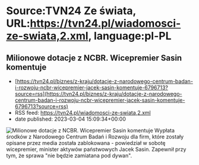 # Source:TVN24 Ze świata, URL:https://tvn24.pl/wiadomosci-ze-swiata,2.xml, language:pl-PL

## Milionowe dotacje z NCBR. Wicepremier Sasin komentuje
 - [https://tvn24.pl/biznes/z-kraju/dotacje-z-narodowego-centrum-badan-i-rozwoju-ncbr-wicepremier-jacek-sasin-komentuje-6796713?source=rss](https://tvn24.pl/biznes/z-kraju/dotacje-z-narodowego-centrum-badan-i-rozwoju-ncbr-wicepremier-jacek-sasin-komentuje-6796713?source=rss)
 - RSS feed: https://tvn24.pl/wiadomosci-ze-swiata,2.xml
 - date published: 2023-03-04 15:09:34+00:00

<img alt="Milionowe dotacje z NCBR. Wicepremier Sasin komentuje" src="https://tvn24.pl/biznes/najnowsze/cdn-zdjecie-9598mf-jacek-sasin-6796732/alternates/LANDSCAPE_1280" />
    Wypłata środków z Narodowego Centrum Badań i Rozwoju dla firm, które zostały opisane przez media została zablokowana - powiedział w sobotę wicepremier, minister aktywów państwowych Jacek Sasin. Zapewnił przy tym, że sprawa "nie będzie zamiatana pod dywan".

